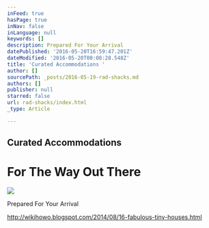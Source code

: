 ```yaml
---
inFeed: true
hasPage: true
inNav: false
inLanguage: null
keywords: []
description: Prepared For Your Arrival
datePublished: '2016-05-20T16:59:47.201Z'
dateModified: '2016-05-20T00:08:28.548Z'
title: 'Curated Accommodations '
author: []
sourcePath: _posts/2016-05-19-rad-shacks.md
authors: []
publisher: null
starred: false
url: rad-shacks/index.html
_type: Article

---
```

## Curated Accommodations 

# For The Way Out There
![](https://the-grid-user-content.s3-us-west-2.amazonaws.com/34199c80-9132-4629-a9cc-671b5690b930.jpg)

Prepared For Your Arrival

http://wikihowo.blogspot.com/2014/08/16-fabulous-tiny-houses.html